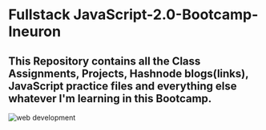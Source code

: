 # Fullstack JavaScript-2.0-Bootcamp-Ineuron
## This Repository contains all the Class Assignments, Projects, Hashnode blogs(links), JavaScript practice files and everything else whatever I'm learning in this Bootcamp.


![web development]( https://cdn.dribbble.com/users/1233499/screenshots/3850691/web-development.gif )
